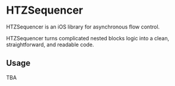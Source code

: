 HTZSequencer
=========

HTZSequencer is an iOS library for asynchronous flow control.

HTZSequencer turns complicated nested blocks logic into a clean, straightforward, and readable code.

## Usage

TBA
